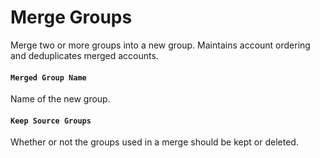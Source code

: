 # Merge Groups

Merge two or more groups into a new group. Maintains account ordering and deduplicates merged accounts.

#### ```Merged Group Name```

Name of the new group.

#### ```Keep Source Groups```

Whether or not the groups used in a merge should be kept or deleted.
